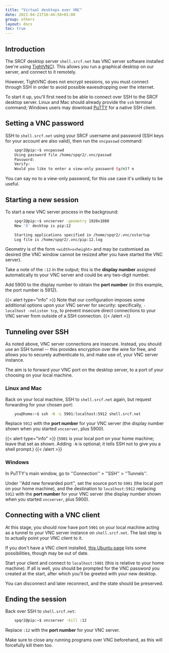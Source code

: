 ```yaml
---
title: "Virtual desktops over VNC"
date: 2021-04-21T16:44:58+01:00
group: others
layout: docs
toc: true
---
```


## Introduction

The SRCF desktop server `shell.srcf.net` has VNC server software
installed (we're using [TightVNC](http://www.tightvnc.com)). This
allows you run a graphical desktop on our server, and connect to it
remotely.

However, TightVNC does not encrypt sessions, so you must connect through
SSH in order to avoid possible eavesdropping over the internet.

To start it up, you'll first need to be able to connect over SSH to the
SRCF desktop server. Linux and Mac should already provide the `ssh`
terminal command; Windows users may download
[PuTTY](https://www.chiark.greenend.org.uk/~sgtatham/putty/) for a
native SSH client.

## Setting a VNC password

SSH to `shell.srcf.net` using your SRCF username and password (SSH keys
for your account are also valid), then run the `vncpasswd` command:

```bash
    spqr2@pip:~$ vncpasswd
    Using password file /home/spqr2/.vnc/passwd
    Password:
    Verify:
    Would you like to enter a view-only password (y/n)? n
```

You can say no to a view-only password, for this use case it's unlikely
to be useful.

## Starting a new session

To start a new VNC server process in the background:

```bash
    spqr2@pip:~$ vncserver -geometry 1920x1080
    New 'X' desktop is pip:12

    Starting applications specified in /home/spqr2/.vnc/xstartup
    Log file is /home/spqr2/.vnc/pip:12.log
```

Geometry is of the form `<width>x<height>` and may be customised as
desired (the VNC window cannot be resized after you have started the VNC
server).

Take a note of the `:12` in the output; this is the **display number**
assigned automatically to your VNC server and could be any two-digit
number.

Add 5900 to the display number to obtain the **port number** (in this
example, the port number is 5912).

{{< alert type="info" >}}
Note that our configuration imposes some additional options upon your
VNC server for security: specifically, `-localhost -nolisten tcp`, to
prevent insecure direct connections to your VNC server from outside of a
SSH connection.
{{<  /alert >}}

## Tunneling over SSH

As noted above, VNC server connections are insecure. Instead, you should
use an SSH tunnel -- this provides encryption over the wire for free,
and allows you to securely authenticate to, and make use of, your VNC
server instance.

The aim is to forward your VNC port on the desktop server, to a port of
your choosing on your local machine.

### Linux and Mac

Back on your local machine, SSH to `shell.srcf.net` again, but request
forwarding for your chosen port:

```bash
    you@home:~$ ssh -N -L 5901:localhost:5912 shell.srcf.net
```

Replace `5912` with the **port number** for your VNC server (the display
number shown when you started `vncserver`, plus 5900).

{{< alert type="info" >}}
(`5901` is your local port on your home machine; leave that set as
shown. Adding `-N` is optional; it tells SSH not to give you a shell
prompt.)
{{<  /alert >}}

### Windows

In PuTTY's main window, go to ''Connection'' \> ''SSH'' \>
''Tunnels''.

Under ''Add new forwarded port'', set the source port to `5901` (the
local port on your home machine), and the destination to
`localhost:5912` replacing `5912` with the **port number** for your VNC
server (the display number shown when you started `vncserver`, plus
5900).

## Connecting with a VNC client

At this stage, you should now have port `5901` on your local machine
acting as a tunnel to your VNC server instance on `shell.srcf.net`. The
last step is to actually point your VNC client to it.

If you don't have a VNC client installed, [this Ubuntu
page](https://help.ubuntu.com/community/VNC/Clients) lists some
possibilities, though may be out of date.

Start your client and connect to `localhost:5901` (this is relative to
your home machine). If all is well, you should be prompted for the VNC
password you created at the start, after which you'll be greeted with
your new desktop.

You can disconnect and later reconnect, and the state should be
preserved.

## Ending the session

Back over SSH to `shell.srcf.net`:

```bash
    spqr2@pip:~$ vncserver -kill :12
```

Replace `:12` with the **port number** for your VNC server.

Make sure to close any running programs over VNC beforehand, as this
will forcefully kill them too.
